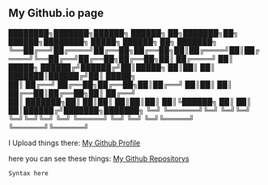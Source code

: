 ## My Github.io page

████████╗███████╗██████╗ ██████╗ ██╗███████╗██╗ ██████╗████████╗ █████╗ ██████╗ ██╗     ███████╗
╚══██╔══╝██╔════╝██╔══██╗██╔══██╗██║██╔════╝██║██╔════╝╚══██╔══╝██╔══██╗██╔══██╗██║     ██╔════╝
   ██║   █████╗  ██████╔╝██████╔╝██║█████╗  ██║██║        ██║   ███████║██████╔╝██║     █████╗  
   ██║   ██╔══╝  ██╔══██╗██╔══██╗██║██╔══╝  ██║██║        ██║   ██╔══██║██╔══██╗██║     ██╔══╝  
   ██║   ███████╗██║  ██║██║  ██║██║██║     ██║╚██████╗   ██║   ██║  ██║██████╔╝███████╗███████╗
   ╚═╝   ╚══════╝╚═╝  ╚═╝╚═╝  ╚═╝╚═╝╚═╝     ╚═╝ ╚═════╝   ╚═╝   ╚═╝  ╚═╝╚═════╝ ╚══════╝╚══════╝

I Upload things there: 
[My Github Profile](https://github.com/TerrificTable/)

here you can see these things: 
[My Github Repositorys](https://github.com/TerrificTable?tab=repositories)

```markdown
Syntax here
```
